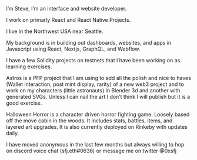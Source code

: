 I’m Steve, I’m an interface and website developer.

I work on primarly React and React Native Projects.

I live in the Northwest USA near Seattle.

My background is in building out dashboards, websites, and apps in Javascript using React, Nextjs, GraphQL, and Webflow.

I have a few Solidity projects on testnets that I have been working on as learning exercises. 

Astros is a PFP project that I am using to add all the polish and nice to haves (Wallet interaction, post mint display, rarity) of a new web3 project and to work on my characters (little astronauts) in Blender 3d and another with generated SVGs. Unless I can nail the art I don’t think I will publish but it is a good exercise.

Halloween Horror is a character driven horror fighting game. Loosely based off the move cabin in the woods. It includes stats, battles, items, and layered art upgrades. It is also currently deployed on Rinkeby with updates daily.

I have moved anonymous in the last few months but always willing to hop on discord voice chat (sfj.eth#0636) or message me on twitter @0xsfj
